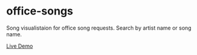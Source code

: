 # office-songs
Song visualistaion for office song requests. Search by artist name or song name.

[Live Demo](http://ThunderboltVRS.github.io/office-songs/Pages/OfficeSongs.html)